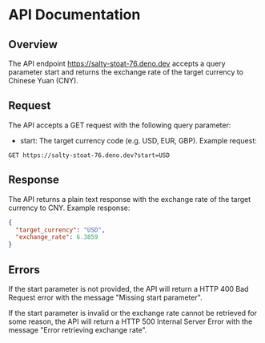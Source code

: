# API Documentation
## Overview
The API endpoint https://salty-stoat-76.deno.dev accepts a query parameter start and returns the exchange rate of the target currency to Chinese Yuan (CNY).

## Request
The API accepts a GET request with the following query parameter:

* start: The target currency code (e.g. USD, EUR, GBP).
Example request:

```shell
GET https://salty-stoat-76.deno.dev?start=USD
```
## Response
The API returns a plain text response with the exchange rate of the target currency to CNY.
Example response:
```json
{
  "target_currency": "USD",
  "exchange_rate": 6.3859
}
```

## Errors
If the start parameter is not provided, the API will return a HTTP 400 Bad Request error with the message "Missing start parameter".

If the start parameter is invalid or the exchange rate cannot be retrieved for some reason, the API will return a HTTP 500 Internal Server Error with the message "Error retrieving exchange rate".
